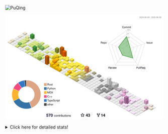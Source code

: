 ![PuQing](https://user-images.githubusercontent.com/27223114/171565019-9a56fae6-b08b-421f-99db-7e830da42371.png)

![](./profile-3d-contrib/profile-season-animate.svg)

<details>
<summary>Click here for detailed stats!</summary>

<!--START_SECTION:waka-->
![Lines of code](https://img.shields.io/badge/From%20Hello%20World%20I%27ve%20Written-2.0%20million%20lines%20of%20code-blue)

**🐱 My GitHub Data** 

> 📦 446.0 kB Used in GitHub's Storage 
 > 
> 🏆 202 Contributions in the Year 2025
 > 
> 🚫 Not Opted to Hire
 > 
> 📜 35 Public Repositories 
 > 
> 🔑 34 Private Repositories 
 > 
**I'm an Early 🐤** 

```text
🌞 Morning                888 commits         ███░░░░░░░░░░░░░░░░░░░░░░   10.20 % 
🌆 Daytime                3753 commits        ███████████░░░░░░░░░░░░░░   43.13 % 
🌃 Evening                1971 commits        ██████░░░░░░░░░░░░░░░░░░░   22.65 % 
🌙 Night                  2090 commits        ██████░░░░░░░░░░░░░░░░░░░   24.02 % 
```


📊 **This Week I Spent My Time On** 

```text
💬 Programming Languages: 
Other                    9 hrs 57 mins       ██████████░░░░░░░░░░░░░░░   38.17 % 
Python                   9 hrs 55 mins       ██████████░░░░░░░░░░░░░░░   38.07 % 
CSV                      1 hr 54 mins        ██░░░░░░░░░░░░░░░░░░░░░░░   07.31 % 
Typst                    1 hr 45 mins        ██░░░░░░░░░░░░░░░░░░░░░░░   06.74 % 
Org                      37 mins             █░░░░░░░░░░░░░░░░░░░░░░░░   02.39 % 

🔥 Editors: 
VS Code                  14 hrs 17 mins      ██████████████░░░░░░░░░░░   54.79 % 
Arc                      8 hrs 12 mins       ████████░░░░░░░░░░░░░░░░░   31.46 % 
Ghostty                  2 hrs 30 mins       ██░░░░░░░░░░░░░░░░░░░░░░░   09.60 % 
Telegram                 46 mins             █░░░░░░░░░░░░░░░░░░░░░░░░   02.94 % 
NetEaseMusic             15 mins             ░░░░░░░░░░░░░░░░░░░░░░░░░   00.97 % 

💻 Operating System: 
Mac                      11 hrs 47 mins      ███████████░░░░░░░░░░░░░░   45.21 % 
WSL                      11 hrs 38 mins      ███████████░░░░░░░░░░░░░░   44.64 % 
Linux                    2 hrs 38 mins       ███░░░░░░░░░░░░░░░░░░░░░░   10.15 % 
```


<!--END_SECTION:waka-->
</details>

